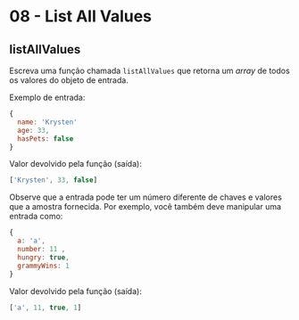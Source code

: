 # 08 - List All Values

## listAllValues

Escreva uma função chamada `listAllValues` que retorna um _array_ de todos os valores do objeto de entrada.

Exemplo de entrada:

```javascript
{
  name: 'Krysten'
  age: 33,
  hasPets: false 
}
```

Valor devolvido pela função \(saída\):

```javascript
['Krysten', 33, false]
```

Observe que a entrada pode ter um número diferente de chaves e valores que a amostra fornecida. Por exemplo, você também deve manipular uma entrada como:

```javascript
{
  a: 'a',
  number: 11 ,
  hungry: true,
  grammyWins: 1 
}
```

Valor devolvido pela função \(saída\):

```javascript
['a', 11, true, 1]
```



